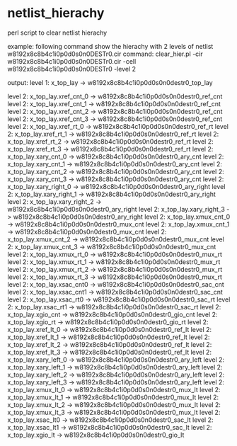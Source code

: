 # netlist_hierachy
perl script to clear netlist hierachy

example: following command show the hierachy with 2 levels of netlist w8192x8c8b4c1i0p0d0s0n0DESTr0.cir
command:
clear_hier.pl -cir w8192x8c8b4c1i0p0d0s0n0DESTr0.cir -cell w8192x8c8b4c1i0p0d0s0n0DESTr0 -level 2

output:
level  1: x_top_lay                                          -> w8192x8c8b4c1i0p0d0s0n0destr0_top_lay

level  2: x_top_lay.xref_cnt_0                               -> w8192x8c8b4c1i0p0d0s0n0destr0_ref_cnt
level  2: x_top_lay.xref_cnt_1                               -> w8192x8c8b4c1i0p0d0s0n0destr0_ref_cnt
level  2: x_top_lay.xref_cnt_2                               -> w8192x8c8b4c1i0p0d0s0n0destr0_ref_cnt
level  2: x_top_lay.xref_cnt_3                               -> w8192x8c8b4c1i0p0d0s0n0destr0_ref_cnt
level  2: x_top_lay.xref_rt_0                                -> w8192x8c8b4c1i0p0d0s0n0destr0_ref_rt
level  2: x_top_lay.xref_rt_1                                -> w8192x8c8b4c1i0p0d0s0n0destr0_ref_rt
level  2: x_top_lay.xref_rt_2                                -> w8192x8c8b4c1i0p0d0s0n0destr0_ref_rt
level  2: x_top_lay.xref_rt_3                                -> w8192x8c8b4c1i0p0d0s0n0destr0_ref_rt
level  2: x_top_lay.xary_cnt_0                               -> w8192x8c8b4c1i0p0d0s0n0destr0_ary_cnt
level  2: x_top_lay.xary_cnt_1                               -> w8192x8c8b4c1i0p0d0s0n0destr0_ary_cnt
level  2: x_top_lay.xary_cnt_2                               -> w8192x8c8b4c1i0p0d0s0n0destr0_ary_cnt
level  2: x_top_lay.xary_cnt_3                               -> w8192x8c8b4c1i0p0d0s0n0destr0_ary_cnt
level  2: x_top_lay.xary_right_0                             -> w8192x8c8b4c1i0p0d0s0n0destr0_ary_right
level  2: x_top_lay.xary_right_1                             -> w8192x8c8b4c1i0p0d0s0n0destr0_ary_right
level  2: x_top_lay.xary_right_2                             -> w8192x8c8b4c1i0p0d0s0n0destr0_ary_right
level  2: x_top_lay.xary_right_3                             -> w8192x8c8b4c1i0p0d0s0n0destr0_ary_right
level  2: x_top_lay.xmux_cnt_0                               -> w8192x8c8b4c1i0p0d0s0n0destr0_mux_cnt
level  2: x_top_lay.xmux_cnt_1                               -> w8192x8c8b4c1i0p0d0s0n0destr0_mux_cnt
level  2: x_top_lay.xmux_cnt_2                               -> w8192x8c8b4c1i0p0d0s0n0destr0_mux_cnt
level  2: x_top_lay.xmux_cnt_3                               -> w8192x8c8b4c1i0p0d0s0n0destr0_mux_cnt
level  2: x_top_lay.xmux_rt_0                                -> w8192x8c8b4c1i0p0d0s0n0destr0_mux_rt
level  2: x_top_lay.xmux_rt_1                                -> w8192x8c8b4c1i0p0d0s0n0destr0_mux_rt
level  2: x_top_lay.xmux_rt_2                                -> w8192x8c8b4c1i0p0d0s0n0destr0_mux_rt
level  2: x_top_lay.xmux_rt_3                                -> w8192x8c8b4c1i0p0d0s0n0destr0_mux_rt
level  2: x_top_lay.xsac_cnt0                                -> w8192x8c8b4c1i0p0d0s0n0destr0_sac_cnt
level  2: x_top_lay.xsac_cnt1                                -> w8192x8c8b4c1i0p0d0s0n0destr0_sac_cnt
level  2: x_top_lay.xsac_rt0                                 -> w8192x8c8b4c1i0p0d0s0n0destr0_sac_rt
level  2: x_top_lay.xsac_rt1                                 -> w8192x8c8b4c1i0p0d0s0n0destr0_sac_rt
level  2: x_top_lay.xgio_cnt                                 -> w8192x8c8b4c1i0p0d0s0n0destr0_gio_cnt
level  2: x_top_lay.xgio_rt                                  -> w8192x8c8b4c1i0p0d0s0n0destr0_gio_rt
level  2: x_top_lay.xref_lt_0                                -> w8192x8c8b4c1i0p0d0s0n0destr0_ref_lt
level  2: x_top_lay.xref_lt_1                                -> w8192x8c8b4c1i0p0d0s0n0destr0_ref_lt
level  2: x_top_lay.xref_lt_2                                -> w8192x8c8b4c1i0p0d0s0n0destr0_ref_lt
level  2: x_top_lay.xref_lt_3                                -> w8192x8c8b4c1i0p0d0s0n0destr0_ref_lt
level  2: x_top_lay.xary_left_0                              -> w8192x8c8b4c1i0p0d0s0n0destr0_ary_left
level  2: x_top_lay.xary_left_1                              -> w8192x8c8b4c1i0p0d0s0n0destr0_ary_left
level  2: x_top_lay.xary_left_2                              -> w8192x8c8b4c1i0p0d0s0n0destr0_ary_left
level  2: x_top_lay.xary_left_3                              -> w8192x8c8b4c1i0p0d0s0n0destr0_ary_left
level  2: x_top_lay.xmux_lt_0                                -> w8192x8c8b4c1i0p0d0s0n0destr0_mux_lt
level  2: x_top_lay.xmux_lt_1                                -> w8192x8c8b4c1i0p0d0s0n0destr0_mux_lt
level  2: x_top_lay.xmux_lt_2                                -> w8192x8c8b4c1i0p0d0s0n0destr0_mux_lt
level  2: x_top_lay.xmux_lt_3                                -> w8192x8c8b4c1i0p0d0s0n0destr0_mux_lt
level  2: x_top_lay.xsac_lt0                                 -> w8192x8c8b4c1i0p0d0s0n0destr0_sac_lt
level  2: x_top_lay.xsac_lt1                                 -> w8192x8c8b4c1i0p0d0s0n0destr0_sac_lt
level  2: x_top_lay.xgio_lt                                  -> w8192x8c8b4c1i0p0d0s0n0destr0_gio_lt

